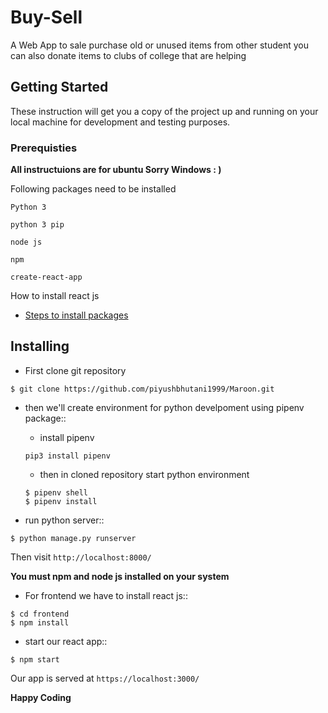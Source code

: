 # Buy-Sell

A Web App to sale purchase old or unused items from other student
you can also donate items to clubs of college that are helping

## Getting Started

These instruction will get you a copy of the project up and running on your local machine for development and testing purposes.

### Prerequisties

**All instructuions are for ubuntu Sorry Windows : )**

Following packages need to be installed

```
Python 3

python 3 pip 

node js

npm

create-react-app
```

How to install react js

* [Steps to install packages](https://www.techomoro.com/how-to-install-and-setup-a-react-app-on-ubuntu-18-04-1)

## Installing

* First clone git repository

```
$ git clone https://github.com/piyushbhutani1999/Maroon.git
```

* then we'll create environment for python develpoment using pipenv package::
  * install pipenv 
  ```
  pip3 install pipenv 
  ```
  
  * then in cloned repository start python environment
  ```
  $ pipenv shell
  $ pipenv install
  ```

* run python server::
```
$ python manage.py runserver
```
Then visit `http://localhost:8000/`

**You must npm and node js installed on your system**
* For frontend we have to install react js::
```
$ cd frontend
$ npm install
```    
* start our react app::
```
$ npm start
```    
Our app is served at `https://localhost:3000/`
      
**Happy Coding**


